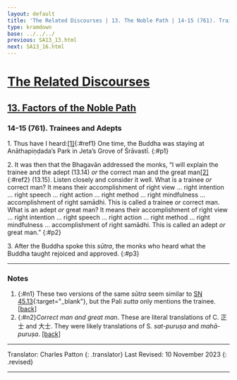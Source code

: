 ```yaml
---
layout: default
title: 'The Related Discourses | 13. The Noble Path | 14-15 (761). Trainees and Adepts'
type: kramdown
base: ../../../
previous: SA13_13.html
next: SA13_16.html
---
```


# [The Related Discourses](../index.html)
## [13. Factors of the Noble Path](index.html)
### 14-15 (761). Trainees and Adepts

1\. Thus have I heard:[\[1\]](#n1){:#ref1} One time, the Buddha was staying at Anāthapiṇḍada’s Park in Jeta’s Grove of Śrāvastī.
{:#p1}

2\. It was then that the Bhagavān addressed the monks, “I will explain the trainee and the adept (13.14) <em>or</em> the correct man and the great man[\[2\]](#n2){:#ref2} (13.15). Listen closely and consider it well. What is a trainee <em>or</em> correct man? It means their accomplishment of right view … right intention … right speech … right action … right method … right mindfulness … accomplishment of right samādhi. This is called a trainee <em>or</em> correct man. What is an adept <em>or</em> great man? It means their accomplishment of right view … right intention … right speech … right action … right method … right mindfulness … accomplishment of right samādhi. This is called an adept <em>or</em> great man.”
{:#p2}

3\. After the Buddha spoke this <em>sūtra</em>, the monks who heard what the Buddha taught rejoiced and approved.
{:#p3}

---

### Notes

1. {:#n1} These two versions of the same <em>sūtra</em> seem similar to [SN 45.13](https://suttacentral.net/sn45.13){:target="_blank"}, but the Pali <em>sutta</em> only mentions the trainee. [\[back\]](#ref1)
2. {:#n2}<em>Correct man and great man</em>. These are literal translations of C. 正士 and 大士. They were likely translations of S. <em>sat-puruṣa</em> and <em>mahā-puruṣa</em>. [\[back\]](#ref2)

---

Translator: Charles Patton
{: .translator}
Last Revised: 10 November 2023
{: .revised}

---